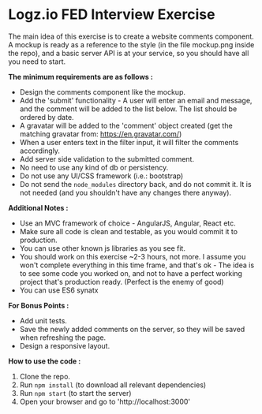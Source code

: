 Logz.io FED Interview Exercise  
==  

The main idea of this exercise is to create a website comments component.  
A mockup is ready as a reference to the style (in the file mockup.png inside the repo), and a basic server API is at your service,
so you should have all you need to start.  

**The minimum requirements are as follows :**  
* Design the comments component like the mockup.  
* Add the 'submit' functionality - A user will enter an email and message, and the comment will be added to the list below. The list should be ordered by date.  
* A gravatar will be added to the 'comment' object created (get the matching gravatar from: https://en.gravatar.com/)
* When a user enters text in the filter input, it will filter the comments accordingly.
* Add server side validation to the submitted comment.  
* No need to use any kind of db or persistency.  
* Do not use any UI/CSS framework (i.e.: bootstrap)  
* Do not send the `node_modules` directory back, and do not commit it. It is not needed (and you shouldn't have any changes there anyway).


**Additional Notes :**  
* Use an MVC framework of choice - AngularJS, Angular, React etc.
* Make sure all code is clean and testable, as you would commit it to production.  
* You can use other known js libraries as you see fit.  
* You should work on this exercise ~2-3 hours, not more. I assume you won't complete everything in this time frame, and that's ok - The idea is to see some code you worked on, and not to have a perfect working project that's production ready. (Perfect is the enemy of good)  
* You can use ES6 synatx

**For Bonus Points :**  
* Add unit tests.  
* Save the newly added comments on the server, so they will be saved when refreshing the page.
* Design a responsive layout.  


**How to use the code :**  
1. Clone the repo.  
2. Run `npm install` (to download all relevant dependencies)  
3. Run `npm start` (to start the server)  
4. Open your browser and go to 'http://localhost:3000'
